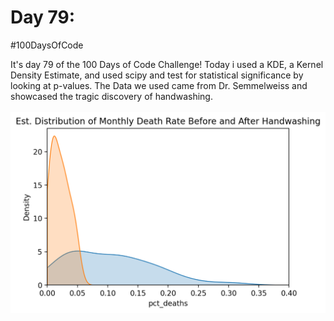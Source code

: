 # Day 79:
#100DaysOfCode

It's day 79 of the 100 Days of Code Challenge! Today i used a KDE, a Kernel Density Estimate, and used scipy and test for statistical significance by looking at p-values. The Data we used came from Dr. Semmelweiss and showcased the tragic discovery of handwashing.
<br>
<br>
![Preview Chart](before_v_after.png)